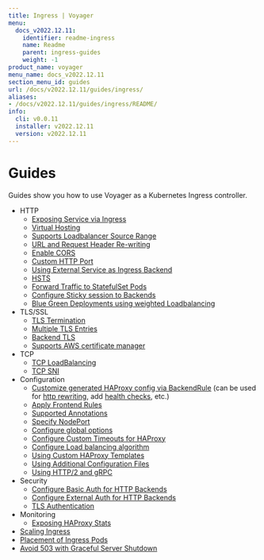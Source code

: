 ```yaml
---
title: Ingress | Voyager
menu:
  docs_v2022.12.11:
    identifier: readme-ingress
    name: Readme
    parent: ingress-guides
    weight: -1
product_name: voyager
menu_name: docs_v2022.12.11
section_menu_id: guides
url: /docs/v2022.12.11/guides/ingress/
aliases:
- /docs/v2022.12.11/guides/ingress/README/
info:
  cli: v0.0.11
  installer: v2022.12.11
  version: v2022.12.11
---
```


# Guides

Guides show you how to use Voyager as a Kubernetes Ingress controller.

- HTTP
  - [Exposing Service via Ingress](/docs/v2022.12.11/guides/ingress/http/single-service)
  - [Virtual Hosting](/docs/v2022.12.11/guides/ingress/http/virtual-hosting)
  - [Supports Loadbalancer Source Range](/docs/v2022.12.11/guides/ingress/http/source-range)
  - [URL and Request Header Re-writing](/docs/v2022.12.11/guides/ingress/http/rewrite-rules)
  - [Enable CORS](/docs/v2022.12.11/guides/ingress/http/cors)
  - [Custom HTTP Port](/docs/v2022.12.11/guides/ingress/http/custom-http-port)
  - [Using External Service as Ingress Backend](/docs/v2022.12.11/guides/ingress/http/external-svc)
  - [HSTS](/docs/v2022.12.11/guides/ingress/http/hsts)
  - [Forward Traffic to StatefulSet Pods](/docs/v2022.12.11/guides/ingress/http/statefulset-pod)
  - [Configure Sticky session to Backends](/docs/v2022.12.11/guides/ingress/http/sticky-session)
  - [Blue Green Deployments using weighted Loadbalancing](/docs/v2022.12.11/guides/ingress/http/blue-green-deployment)
- TLS/SSL
  - [TLS Termination](/docs/v2022.12.11/guides/ingress/tls/overview)
  - [Multiple TLS Entries](/docs/v2022.12.11/guides/ingress/tls/multiple-tls)
  - [Backend TLS](/docs/v2022.12.11/guides/ingress/tls/backend-tls)
  - [Supports AWS certificate manager](/docs/v2022.12.11/guides/ingress/tls/aws-cert-manager)
- TCP
  - [TCP LoadBalancing](/docs/v2022.12.11/guides/ingress/tcp/overview)
  - [TCP SNI](/docs/v2022.12.11/guides/ingress/tcp/tcp-sni)
- Configuration
  - [Customize generated HAProxy config via BackendRule](/docs/v2022.12.11/guides/ingress/configuration/backend-rule) (can be used for [http rewriting](https://www.haproxy.com/doc/aloha/7.0/haproxy/http_rewriting.html), add [health checks](https://www.haproxy.com/doc/aloha/7.0/haproxy/healthchecks.html), etc.)
  - [Apply Frontend Rules](/docs/v2022.12.11/guides/ingress/configuration/frontend-rule)
  - [Supported Annotations](/docs/v2022.12.11/guides/ingress/configuration/annotations)
  - [Specify NodePort](/docs/v2022.12.11/guides/ingress/configuration/node-port)
  - [Configure global options](/docs/v2022.12.11/guides/ingress/configuration/default-options)
  - [Configure Custom Timeouts for HAProxy](/docs/v2022.12.11/guides/ingress/configuration/default-timeouts)
  - [Configure Load balancing algorithm](/docs/v2022.12.11/guides/ingress/configuration/loadbalance-algorithm)
  - [Using Custom HAProxy Templates](/docs/v2022.12.11/guides/ingress/configuration/custom-templates)
  - [Using Additional Configuration Files](/docs/v2022.12.11/guides/ingress/configuration/config-volumes)
  - [Using HTTP/2 and gRPC](/docs/v2022.12.11/guides/ingress/configuration/http-2)
- Security
  - [Configure Basic Auth for HTTP Backends](/docs/v2022.12.11/guides/ingress/security/basic-auth)
  - [Configure External Auth for HTTP Backends](/docs/v2022.12.11/guides/ingress/security/oauth)
  - [TLS Authentication](/docs/v2022.12.11/guides/ingress/security/tls-auth)
- Monitoring
  - [Exposing HAProxy Stats](/docs/v2022.12.11/guides/ingress/monitoring/haproxy-stats)
- [Scaling Ingress](/docs/v2022.12.11/guides/ingress/scaling)
- [Placement of Ingress Pods](/docs/v2022.12.11/guides/ingress/pod-placement)
- [Avoid 503 with Graceful Server Shutdown](/docs/v2022.12.11/guides/ingress/graceful-reload)